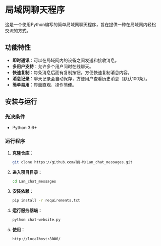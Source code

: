 # 局域网聊天程序

这是一个使用Python编写的简单局域网聊天程序，旨在提供一种在局域网内轻松交流的方式。

## 功能特性

- **即时通讯**：可以在局域网内的设备之间发送和接收消息。
- **多用户支持**：允许多个用户同时在线聊天。
- **快速复制**：每条消息后面有复制按钮，方便快速复制消息内容。
- **消息记录**：聊天记录会自动保存，方便用户查看历史消息（默认100条）。
- **简单易用**：界面直观，操作简便。

## 安装与运行

### 先决条件

- Python 3.6+

### 运行程序

1. **克隆仓库**：
   ```bash
   git clone https://github.com/QQ-M/Lan_chat_messages.git
   ```

2. **进入项目目录**：
   ```bash
   cd Lan_chat_messages
   ```

3. **安装依赖**：
   ```bash
   pip install -r requirements.txt
   ```

4. **运行服务器端**：
   ```bash
   python chat-website.py
   ```

5. **使用**：
   ```浏览器
   http://localhost:8000/
   ```
